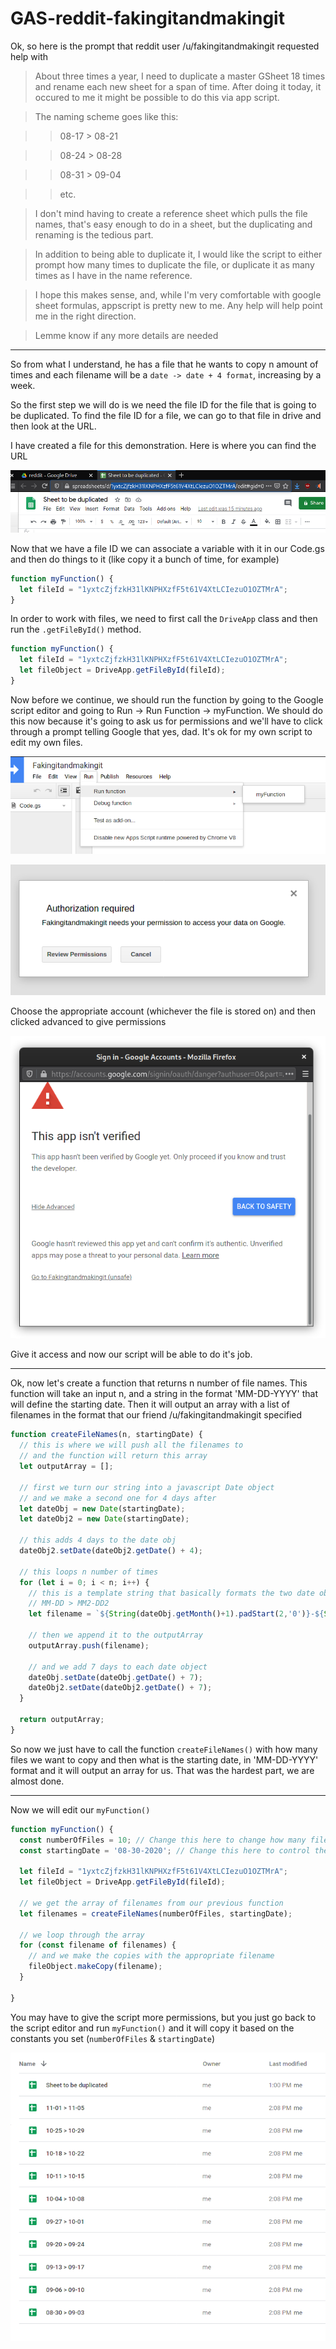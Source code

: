 # GAS-reddit-fakingitandmakingit

Ok, so here is the prompt that reddit user /u/fakingitandmakingit requested help with

>About three times a year, I need to duplicate a master GSheet 18 times and rename each new sheet for a span of time. After doing it today, it occured to me it might be possible to do this via app script.

>The naming scheme goes like this:

>>08-17 > 08-21

>>08-24 > 08-28

>>08-31 > 09-04

>>etc.

>I don't mind having to create a reference sheet which pulls the file names, that's easy enough to do in a sheet, but the duplicating and renaming is the tedious part.

>In addition to being able to duplicate it, I would like the script to either prompt how many times to duplicate the file, or duplicate it as many times as I have in the name reference.

>I hope this makes sense, and, while I'm very comfortable with google sheet formulas, appscript is pretty new to me. Any help will help point me in the right direction.

>Lemme know if any more details are needed

---------

So from what I understand, he has a file that he wants to copy n amount of times and each filename will be a ```date -> date + 4 format```, increasing by a week.

So the first step we will do is we need the file ID for the file that is going to be duplicated. To find the file ID for a file, we can go to that file in drive and then look at the URL.

I have created a file for this demonstration. Here is where you can find the URL

![Image1](/images/1.png)

Now that we have a file ID we can associate a variable with it in our Code.gs and then do things to it (like copy it a bunch of time, for example)

```javascript
function myFunction() {
  let fileId = "1yxtcZjfzkH31lKNPHXzfF5t61V4XtLCIezuO1OZTMrA";
}
```

In order to work with files, we need to first call the ```DriveApp``` class and then run the ```.getFileById()``` method.

```javascript
function myFunction() {
  let fileId = "1yxtcZjfzkH31lKNPHXzfF5t61V4XtLCIezuO1OZTMrA";
  let fileObject = DriveApp.getFileById(fileId);
}
```

Now before we continue, we should run the function by going to the Google script editor and going to Run -> Run Function -> myFunction. We should do this now because it's going to ask us for permissions and we'll have to click through a prompt telling Google that yes, dad. It's ok for my own script to edit my own files.

![Image2](/images/2.png)

![Image3](/images/3.png)

Choose the appropriate account (whichever the file is stored on) and then clicked advanced to give permissions

![Image4](/images/4.png)

Give it access and now our script will be able to do it's job.

-------

Ok, now let's create a function that returns n number of file names. This function will take an input n, and a string in the format 'MM-DD-YYYY' that will define the starting date. Then it will output an array with a list of filenames in the format that our friend /u/fakingitandmakingit specified

```javascript
function createFileNames(n, startingDate) {
  // this is where we will push all the filenames to
  // and the function will return this array
  let outputArray = [];

  // first we turn our string into a javascript Date object
  // and we make a second one for 4 days after
  let dateObj = new Date(startingDate);
  let dateObj2 = new Date(startingDate);

  // this adds 4 days to the date obj
  dateObj2.setDate(dateObj2.getDate() + 4);

  // this loops n number of times
  for (let i = 0; i < n; i++) {
    // this is a template string that basically formats the two date objs in
    // MM-DD > MM2-DD2
    let filename = `${String(dateObj.getMonth()+1).padStart(2,'0')}-${String(dateObj.getDate()).padStart(2,'0')} > ${String(dateObj2.getMonth()+1).padStart(2,'0')}-${String(dateObj2.getDate()).padStart(2,'0')}`;

    // then we append it to the outputArray
    outputArray.push(filename);

    // and we add 7 days to each date object
    dateObj.setDate(dateObj.getDate() + 7);
    dateObj2.setDate(dateObj2.getDate() + 7);
  }

  return outputArray;
}
```

So now we just have to call the function ```createFileNames()``` with how many files we want to copy and then what is the starting date, in 'MM-DD-YYYY' format and it will output an array for us. That was the hardest part, we are almost done.

-----

Now we will edit our ```myFunction()```
```javascript
function myFunction() {
  const numberOfFiles = 10; // Change this here to change how many files get copied
  const startingDate = '08-30-2020'; // Change this here to control the starting date

  let fileId = "1yxtcZjfzkH31lKNPHXzfF5t61V4XtLCIezuO1OZTMrA";
  let fileObject = DriveApp.getFileById(fileId);

  // we get the array of filenames from our previous function
  let filenames = createFileNames(numberOfFiles, startingDate);

  // we loop through the array
  for (const filename of filenames) {
    // and we make the copies with the appropriate filename
    fileObject.makeCopy(filename);
  }

}
```

You may have to give the script more permissions, but you just go back to the script editor and run ```myFunction()``` and it will copy it based on the constants you set (```numberOfFiles``` & ```startingDate```)

![Image5](/images/5.png)